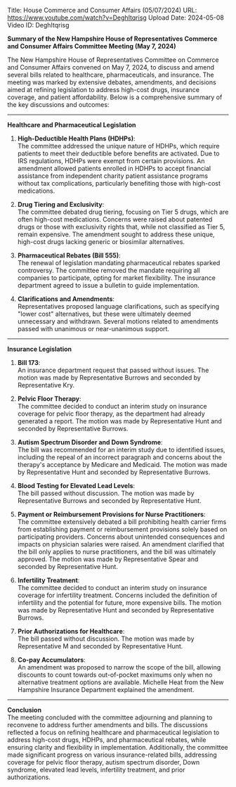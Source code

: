 Title: House Commerce and Consumer Affairs (05/07/2024)
URL: https://www.youtube.com/watch?v=DeghItqrisg
Upload Date: 2024-05-08
Video ID: DeghItqrisg

**Summary of the New Hampshire House of Representatives Commerce and Consumer Affairs Committee Meeting (May 7, 2024)**

The New Hampshire House of Representatives Committee on Commerce and Consumer Affairs convened on May 7, 2024, to discuss and amend several bills related to healthcare, pharmaceuticals, and insurance. The meeting was marked by extensive debates, amendments, and decisions aimed at refining legislation to address high-cost drugs, insurance coverage, and patient affordability. Below is a comprehensive summary of the key discussions and outcomes:

---

**Healthcare and Pharmaceutical Legislation**  
1. **High-Deductible Health Plans (HDHPs)**:  
   The committee addressed the unique nature of HDHPs, which require patients to meet their deductible before benefits are activated. Due to IRS regulations, HDHPs were exempt from certain provisions. An amendment allowed patients enrolled in HDHPs to accept financial assistance from independent charity patient assistance programs without tax complications, particularly benefiting those with high-cost medications.

2. **Drug Tiering and Exclusivity**:  
   The committee debated drug tiering, focusing on Tier 5 drugs, which are often high-cost medications. Concerns were raised about patented drugs or those with exclusivity rights that, while not classified as Tier 5, remain expensive. The amendment sought to address these unique, high-cost drugs lacking generic or biosimilar alternatives.

3. **Pharmaceutical Rebates (Bill 555)**:  
   The renewal of legislation mandating pharmaceutical rebates sparked controversy. The committee removed the mandate requiring all companies to participate, opting for market flexibility. The insurance department agreed to issue a bulletin to guide implementation.

4. **Clarifications and Amendments**:  
   Representatives proposed language clarifications, such as specifying "lower cost" alternatives, but these were ultimately deemed unnecessary and withdrawn. Several motions related to amendments passed with unanimous or near-unanimous support.

---

**Insurance Legislation**  
1. **Bill 173**:  
   An insurance department request that passed without issues. The motion was made by Representative Burrows and seconded by Representative Kry.

2. **Pelvic Floor Therapy**:  
   The committee decided to conduct an interim study on insurance coverage for pelvic floor therapy, as the department had already generated a report. The motion was made by Representative Hunt and seconded by Representative Burrows.

3. **Autism Spectrum Disorder and Down Syndrome**:  
   The bill was recommended for an interim study due to identified issues, including the repeal of an incorrect paragraph and concerns about the therapy's acceptance by Medicare and Medicaid. The motion was made by Representative Hunt and seconded by Representative Burrows.

4. **Blood Testing for Elevated Lead Levels**:  
   The bill passed without discussion. The motion was made by Representative Burrows and seconded by Representative Hunt.

5. **Payment or Reimbursement Provisions for Nurse Practitioners**:  
   The committee extensively debated a bill prohibiting health carrier firms from establishing payment or reimbursement provisions solely based on participating providers. Concerns about unintended consequences and impacts on physician salaries were raised. An amendment clarified that the bill only applies to nurse practitioners, and the bill was ultimately approved. The motion was made by Representative Spear and seconded by Representative Hunt.

6. **Infertility Treatment**:  
   The committee decided to conduct an interim study on insurance coverage for infertility treatment. Concerns included the definition of infertility and the potential for future, more expensive bills. The motion was made by Representative Hunt and seconded by Representative Burrows.

7. **Prior Authorizations for Healthcare**:  
   The bill passed without discussion. The motion was made by Representative M and seconded by Representative Hunt.

8. **Co-pay Accumulators**:  
   An amendment was proposed to narrow the scope of the bill, allowing discounts to count towards out-of-pocket maximums only when no alternative treatment options are available. Michelle Heat from the New Hampshire Insurance Department explained the amendment.

---

**Conclusion**  
The meeting concluded with the committee adjourning and planning to reconvene to address further amendments and bills. The discussions reflected a focus on refining healthcare and pharmaceutical legislation to address high-cost drugs, HDHPs, and pharmaceutical rebates, while ensuring clarity and flexibility in implementation. Additionally, the committee made significant progress on various insurance-related bills, addressing coverage for pelvic floor therapy, autism spectrum disorder, Down syndrome, elevated lead levels, infertility treatment, and prior authorizations.